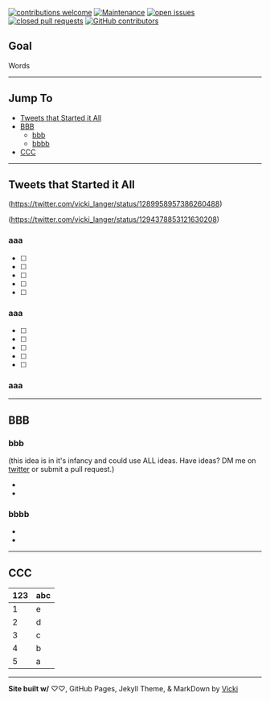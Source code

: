 [![contributions welcome](https://img.shields.io/badge/contributions-welcome-brightgreen.svg)](https://github.com/VickiLanger/CodeNewbie-Kit/fork)
[![Maintenance](https://img.shields.io/badge/Maintained%3F-yes-green.svg)](https://GitHub.com/VickiLanger/CodeNewbie-Kit/graphs/commit-activity)
[![open issues](https://img.shields.io/github/issues/VickiLanger/CodeNewbie-Kit.svg)](https://github.com/VickiLanger/CodeNewbie-Kit/issues?q=is%3Aopen+is%3Aissue)
[![closed pull requests](https://img.shields.io/github/issues-pr-closed/VickiLanger/CodeNewbie-Kit.svg)](https://github.com/VickiLanger/CodeNewbie-Kit/pulls?q=is%3Apr+is%3Aclosed)
[![GitHub contributors](https://img.shields.io/github/contributors/VickiLanger/CodeNewbie-Kit.svg)](https://GitHub.com/VickiLanger/CodeNewbie-Kit/graphs/contributors/)

## Goal
Words

---

## Jump To
- [Tweets that Started it All](#Tweets-that-Started-it-All)
- [BBB](#BBB)
  * [bbb](#bbb)
  * [bbbb](#bbbb)
- [CCC](#CCC)

---
## Tweets that Started it All

(https://twitter.com/vicki_langer/status/1289958957386260488)

(https://twitter.com/vicki_langer/status/1294378853121630208)


### aaa
- [ ] 
- [ ] 
- [ ] 
- [ ] 
- [ ] 

### aaa
- [ ] 
- [ ] 
- [ ] 
- [ ] 
- [ ] 


### aaa



---
## BBB

### bbb
(this idea is in it's infancy and could use ALL ideas. Have ideas? DM me on [twitter](https://twitter.com/vicki_langer) or submit a pull request.)

 - 
 - 


### bbbb

 - 
 - 


---
## CCC

| 123        | abc |
|:-----------|:-------------|
| 1  | e |
| 2 | d |
| 3 | c |
| 4 | b |
| 5 | a |

---
**Site built w/**  ♡♡, GitHub Pages, Jekyll Theme, & MarkDown by [Vicki](https://twitter.com/vicki_langer)
